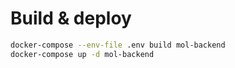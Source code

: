 # Build & deploy

```bash
docker-compose --env-file .env build mol-backend
docker-compose up -d mol-backend
```
